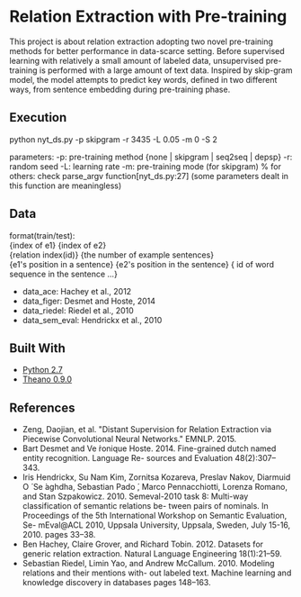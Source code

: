 # Relation Extraction with Pre-training
This project is about relation extraction adopting two novel pre-training methods for better performance in data-scarce setting.
Before supervised learning with relatively a small amount of labeled data, unsupervised pre-training is performed with a large amount of text data.
Inspired by skip-gram model, the model attempts to predict key words, defined in two different ways, from sentence embedding during pre-training phase.

## Execution
python nyt_ds.py -p skipgram -r 3435 -L 0.05 -m 0 -S 2

parameters: 
-p: pre-training method {none | skipgram | seq2seq | depsp}
-r: random seed 
-L: learning rate
-m: pre-training mode (for skipgram)
% for others: check parse_argv function[nyt_ds.py:27] (some parameters dealt in this function are meaningless)

## Data
format(train/test):  <br />
    {index of e1} {index of e2} <br />
    {relation index(id)} {the number of example sentences} <br />
    {e1's position in a sentence} {e2's position in the sentence} { id of word sequence in the sentence ...} <br />

* data_ace: Hachey et al., 2012
* data_figer: Desmet and Hoste, 2014
* data_riedel: Riedel et al., 2010
* data_sem_eval: Hendrickx et al., 2010

## Built With
* [Python 2.7](https://www.python.org/download/releases/2.7/)
* [Theano 0.9.0](http://deeplearning.net/software/theano/)


## References
* Zeng, Daojian, et al. "Distant Supervision for Relation Extraction via Piecewise Convolutional Neural Networks." EMNLP. 2015.
* Bart Desmet and Ve ́ronique Hoste. 2014. Fine-grained dutch named entity recognition. Language Re- sources and Evaluation 48(2):307–343.
* Iris Hendrickx, Su Nam Kim, Zornitsa Kozareva, Preslav Nakov, Diarmuid O ́ Se ́aghdha, Sebastian Pado ́, Marco Pennacchiotti, Lorenza Romano, and Stan Szpakowicz. 2010. Semeval-2010 task 8: Multi-way classification of semantic relations be- tween pairs of nominals. In Proceedings of the 5th International Workshop on Semantic Evaluation, Se- mEval@ACL 2010, Uppsala University, Uppsala, Sweden, July 15-16, 2010. pages 33–38.
* Ben Hachey, Claire Grover, and Richard Tobin. 2012. Datasets for generic relation extraction. Natural Language Engineering 18(1):21–59.
* Sebastian Riedel, Limin Yao, and Andrew McCallum. 2010. Modeling relations and their mentions with- out labeled text. Machine learning and knowledge discovery in databases pages 148–163.

